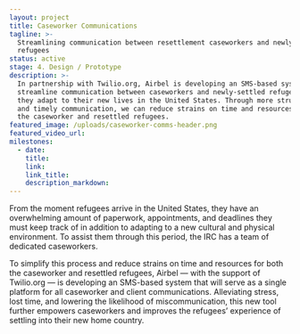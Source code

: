 ```yaml
---
layout: project
title: Caseworker Communications
tagline: >-
  Streamlining communication between resettlement caseworkers and newly arrived
  refugees
status: active
stage: 4. Design / Prototype
description: >-
  In partnership with Twilio.org, Airbel is developing an SMS-based system to
  streamline communication between caseworkers and newly-settled refugees as
  they adapt to their new lives in the United States. Through more structured
  and timely communication, we can reduce strains on time and resources for both
  the caseworker and resettled refugees.
featured_image: /uploads/caseworker-comms-header.png
featured_video_url:
milestones:
  - date:
    title:
    link:
    link_title:
    description_markdown:
---
```


From the moment refugees arrive in the United States, they have an overwhelming amount of paperwork, appointments, and deadlines they must keep track of in addition to adapting to a new cultural and physical environment. To assist them through this period, the IRC has a team of dedicated caseworkers.

To simplify this process and reduce strains on time and resources for both the caseworker and resettled refugees, Airbel — with the support of Twilio.org — is developing an SMS-based system that will serve as a single platform for all caseworker and client communications. Alleviating stress, lost time, and lowering the likelihood of miscommunication, this new tool further empowers caseworkers and improves the refugees’ experience of settling into their new home country.
